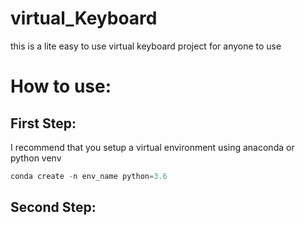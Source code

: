 # virtual_Keyboard
this is a lite easy to use virtual keyboard project for anyone to use

# How to use:

## First Step: 

I recommend that you setup a virtual environment using anaconda or python venv

```python
conda create -n env_name python=3.6
```

## Second Step:


